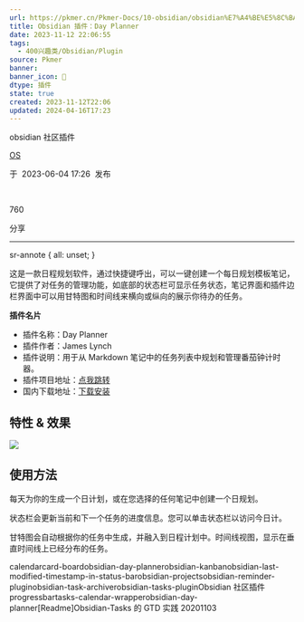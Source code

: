 ```yaml
---
url: https://pkmer.cn/Pkmer-Docs/10-obsidian/obsidian%E7%A4%BE%E5%8C%BA%E6%8F%92%E4%BB%B6/obsidian-day-planner/
title: Obsidian 插件：Day Planner
date: 2023-11-12 22:06:55
tags:
  - 400兴趣类/Obsidian/Plugin
source: Pkmer
banner: 
banner_icon: 🔖
dtype: 插件
state: true
created: 2023-11-12T22:06
updated: 2024-04-16T17:23
---
```

<div class="menu-toggle"> <SidebarToggle client:idle ></SidebarToggle> </div>

obsidian 社区插件

[OS](https://pkmer.cn/authors/os)

于  2023-06-04 17:26  发布

 

760

分享

* * *

sr-annote { all: unset; }

这是一款日程规划软件，通过快捷键呼出，可以一键创建一个每日规划模板笔记，它提供了对任务的管理功能，如底部的状态栏可显示任务状态，笔记界面和插件边栏界面中可以用甘特图和时间线来横向或纵向的展示你待办的任务。

**插件名片**

*   插件名称：Day Planner
*   插件作者：James Lynch
*   插件说明：用于从 Markdown 笔记中的任务列表中规划和管理番茄钟计时器。
*   插件项目地址：[点我跳转](https://github.com/lynchjames/obsidian-day-planner)
*   国内下载地址：[下载安装](https://pkmer.cn/products/plugin/pluginMarket/?obsidian-day-planner)

## 特性 & 效果

![](https://cdn.pkmer.cn/images/19aa4a1580b5aff38a7fbcc8ecfc1ffe_MD5.png!pkmer)

## 使用方法

每天为你的生成一个日计划，或在您选择的任何笔记中创建一个日规划。

状态栏会更新当前和下一个任务的进度信息。您可以单击状态栏以访问今日计。

甘特图会自动根据你的任务中生成，并融入到日程计划中。时间线视图，显示在垂直时间线上已经分布的任务。

calendarcard-boardobsidian-day-plannerobsidian-kanbanobsidian-last-modified-timestamp-in-status-barobsidian-projectsobsidian-reminder-pluginobsidian-task-archiverobsidian-tasks-pluginObsidian 社区插件 progressbartasks-calendar-wrapperobsidian-day-planner[Readme]Obsidian-Tasks 的 GTD 实践 20201103